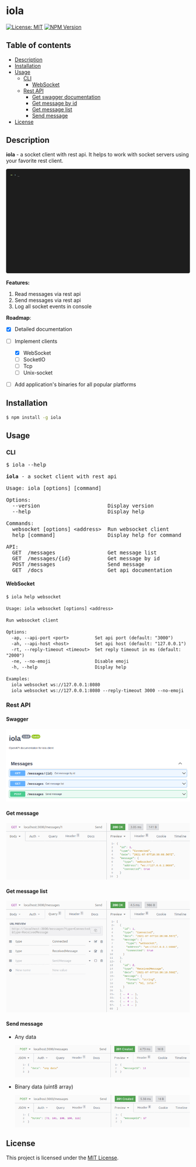 # iola

[![License: MIT](https://img.shields.io/github/license/pvarentsov/iola)](https://github.com/pvarentsov/iola/blob/main/LICENSE)
[![NPM Version](https://img.shields.io/npm/v/iola.svg)](https://www.npmjs.com/package/iola)

## Table of contents

<!-- toc -->
- [Description](#description)
- [Installation](#installation)
- [Usage](#usage)
  * [CLI](#cLI)
    * [WebSocket](#websocket)
  * [Rest API](#rest-api)
    * [Get swagger documentation](#get-swagger-documentation)
    * [Get message by id](#get-message-by-id)
    * [Get message list](#get-message-list)
    * [Send message](#send-message)
- [License](#License)
<!-- tocstop -->

## Description

**iola** - a socket client with rest api. It helps to work with socket servers using your favorite rest client.

<p align="center"> 
  <img src="./demo/iola-demo.gif">
</p>

**Features:**

1. Read messages via rest api
2. Send messages via rest api
3. Log all socket events in console

**Roadmap**:
- [x] Detailed documentation
- [ ] Implement clients
  - [x] WebSocket
  - [ ] SocketIO
  - [ ] Tcp
  - [ ] Unix-socket
- [ ] Add application's binaries for all popular platforms


## Installation
```bash
$ npm install -g iola
```
## Usage

### CLI

<pre>
$ iola --help

<b>iola</b> - a socket client with rest api

Usage: iola [options] [command]

Options:
  --version                      Display version
  --help                         Display help

Commands:
  websocket [options] &lt;address>  Run websocket client
  help [command]                 Display help for command

API:
  GET  /messages                 Get message list
  GET  /messages/{id}            Get message by id
  POST /messages                 Send message 
  GET  /docs                     Get api documentation
</pre>

#### WebSocket

```text
$ iola help websocket
 
Usage: iola websocket [options] <address>

Run websocket client

Options:
  -ap, --api-port <port>          Set api port (default: "3000")
  -ah, --api-host <host>          Set api host (default: "127.0.0.1")
  -rt, --reply-timeout <timeout>  Set reply timeout in ms (default: "2000")
  -ne, --no-emoji                 Disable emoji
  -h, --help                      Display help

Examples: 
  iola websocket ws://127.0.0.1:8080 
  iola websocket ws://127.0.0.1:8080 --reply-timeout 3000 --no-emoji
```

### Rest API

#### Swagger

<p align="center">
  <img src="./docs/swagger.png">
</p>

#### Get message

<p align="center">
  <img src="./docs/get-message.png">
</p>

#### Get message list

<p align="center">
  <img src="./docs/get-message-list.png">
</p>

#### Send message


* Any data
  
  <p align="center">
    <img src="./docs/send-any-data.png">
  </p> 

* Binary data (uint8 array) 

  <p align="center">
    <img src="./docs/send-bytes.png">
  </p> 
  
## License

This project is licensed under the [MIT License](https://github.com/pvarentsov/iola/blob/main/LICENSE).
